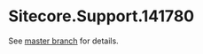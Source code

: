 # Sitecore.Support.141780

See [master branch](https://github.com/sitecoresupport/Sitecore.Support.141780) for details.